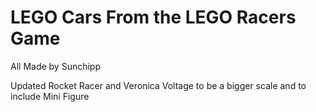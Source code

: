 # LEGO Cars From the LEGO Racers Game
All Made by Sunchipp

Updated Rocket Racer and Veronica Voltage to be a bigger scale and to include Mini Figure
